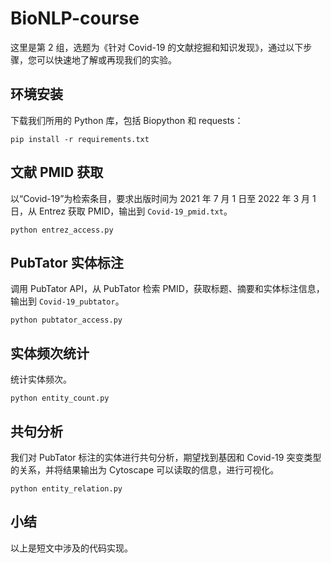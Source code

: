 # BioNLP-course

这里是第 2 组，选题为《针对 Covid-19 的文献挖掘和知识发现》，通过以下步骤，您可以快速地了解或再现我们的实验。

## 环境安装

下载我们所用的 Python 库，包括 Biopython 和 requests：

```shell
pip install -r requirements.txt
```

## 文献 PMID 获取

以“Covid-19”为检索条目，要求出版时间为 2021 年 7 月 1 日至 2022 年 3 月 1 日，从 Entrez 获取 PMID，输出到 `Covid-19_pmid.txt`。

```shell
python entrez_access.py
```

## PubTator 实体标注

调用 PubTator API，从 PubTator 检索 PMID，获取标题、摘要和实体标注信息，输出到 `Covid-19_pubtator`。

```shell
python pubtator_access.py
```

## 实体频次统计

统计实体频次。

```shell
python entity_count.py
```

## 共句分析

我们对 PubTator 标注的实体进行共句分析，期望找到基因和 Covid-19 突变类型的关系，并将结果输出为 Cytoscape 可以读取的信息，进行可视化。

```shell
python entity_relation.py
```

## 小结

以上是短文中涉及的代码实现。


